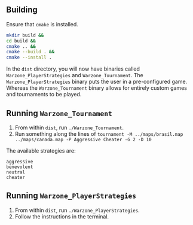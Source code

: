 ## Building
Ensure that `cmake` is installed.

```bash
mkdir build &&
cd build &&
cmake .. &&
cmake --build . &&
cmake --install .
```

In the `dist` directory, you will now have binaries called `Warzone_PlayerStrategies` and `Warzone_Tournament`. The `Warzone_PlayerStrategies` binary puts the user in a pre-configured game. Whereas the `Warzone_Tournament` binary allows for entirely custom games and tournaments to be played.

## Running `Warzone_Tournament`
1. From within `dist`, run `./Warzone_Tournament`.
2. Run something along the lines of `tournament -M ../maps/brasil.map ../maps/canada.map -P Aggressive Cheater -G 2 -D 10`

The available strategies are:
```
aggressive
benevolent
neutral
cheater
```

## Running `Warzone_PlayerStrategies`
1. From within `dist`, run `./Warzone_PlayerStrategies`.
2. Follow the instructions in the terminal.